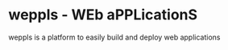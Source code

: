 weppls - WEb aPPLicationS
================================================================================

weppls is a platform to easily build and deploy web applications
